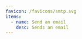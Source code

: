 ```yaml
---
favicon: /favicons/smtp.svg
items:
  - name: Send an email
    desc: Sends an email
---
```


<script setup>
  import CustomListing from '../../components/CustomListing.vue'
</script>

<CustomListing />
